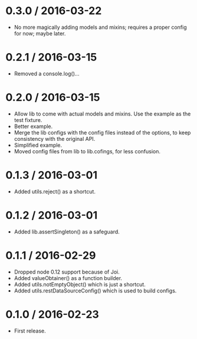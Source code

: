 
0.3.0 / 2016-03-22
==================

  * No more magically adding models and mixins; requires a proper config for now; maybe later.

0.2.1 / 2016-03-15
==================

  * Removed a console.log()...

0.2.0 / 2016-03-15
==================

  * Allow lib to come with actual models and mixins. Use the example as the test fixture.
  * Better example.
  * Merge the lib configs with the config files instead of the options, to keep consistency with the original API.
  * Simplified example.
  * Moved config files from lib to lib.cofings, for less confusion.

0.1.3 / 2016-03-01
==================

  * Added utils.reject() as a shortcut.

0.1.2 / 2016-03-01
==================

  * Added lib.assertSingleton() as a safeguard.

0.1.1 / 2016-02-29
==================

  * Dropped node 0.12 support because of Joi.
  * Added valueObtainer() as a function builder.
  * Added utils.notEmptyObject() which is just a shortcut.
  * Added utils.restDataSourceConfig() which is used to build configs.

0.1.0 / 2016-02-23
==================

* First release.
